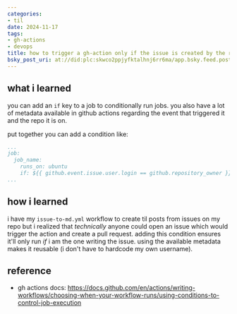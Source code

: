 ```yaml
---
categories:
- til
date: 2024-11-17
tags:
- gh-actions
- devops
title: how to trigger a gh-action only if the issue is created by the repo owner
bsky_post_uri: at://did:plc:skwco2ppjyfktalhnj6rr6ma/app.bsky.feed.post/3lb6zbyyf7k2t
---
```


## what i learned
you can add an `if` key to a job to conditionally run jobs. you also have a lot of metadata available in github actions regarding the event that triggered it and the repo it is on. 

put together you can add a condition like:
```yaml title=".github/workflows/issue-to-md.yml"
...
job:
  job_name:
    runs_on: ubuntu
    if: ${{ github.event.issue.user.login == github.repository_owner }}
...
```

## how i learned
i have my `issue-to-md.yml` workflow to create til posts from issues on my repo but i realized that _technically_ anyone could open an issue which would trigger the action and create a pull request. adding this condition ensures it'll only run _if_ i am the one writing the issue. using the available metadata makes it reusable (i don't have to hardcode my own username). 

## reference
* gh actions docs: https://docs.github.com/en/actions/writing-workflows/choosing-when-your-workflow-runs/using-conditions-to-control-job-execution
